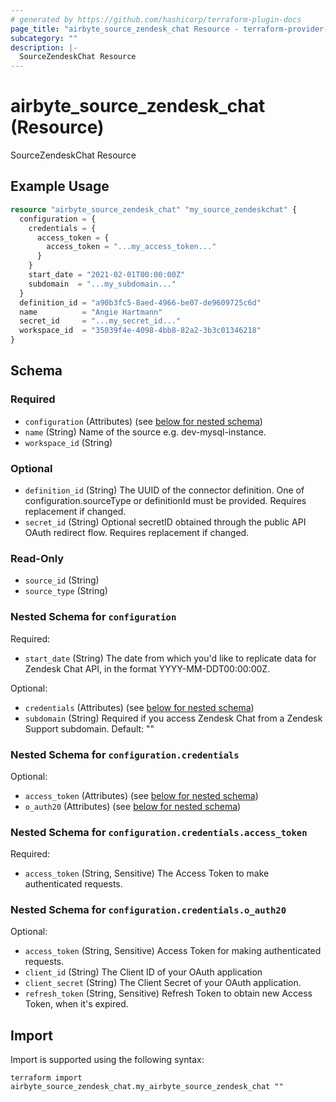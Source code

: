 ```yaml
---
# generated by https://github.com/hashicorp/terraform-plugin-docs
page_title: "airbyte_source_zendesk_chat Resource - terraform-provider-airbyte"
subcategory: ""
description: |-
  SourceZendeskChat Resource
---
```


# airbyte_source_zendesk_chat (Resource)

SourceZendeskChat Resource

## Example Usage

```terraform
resource "airbyte_source_zendesk_chat" "my_source_zendeskchat" {
  configuration = {
    credentials = {
      access_token = {
        access_token = "...my_access_token..."
      }
    }
    start_date = "2021-02-01T00:00:00Z"
    subdomain  = "...my_subdomain..."
  }
  definition_id = "a90b3fc5-8aed-4966-be07-de9609725c6d"
  name          = "Angie Hartmann"
  secret_id     = "...my_secret_id..."
  workspace_id  = "35039f4e-4098-4bb8-82a2-3b3c01346218"
}
```

<!-- schema generated by tfplugindocs -->
## Schema

### Required

- `configuration` (Attributes) (see [below for nested schema](#nestedatt--configuration))
- `name` (String) Name of the source e.g. dev-mysql-instance.
- `workspace_id` (String)

### Optional

- `definition_id` (String) The UUID of the connector definition. One of configuration.sourceType or definitionId must be provided. Requires replacement if changed.
- `secret_id` (String) Optional secretID obtained through the public API OAuth redirect flow. Requires replacement if changed.

### Read-Only

- `source_id` (String)
- `source_type` (String)

<a id="nestedatt--configuration"></a>
### Nested Schema for `configuration`

Required:

- `start_date` (String) The date from which you'd like to replicate data for Zendesk Chat API, in the format YYYY-MM-DDT00:00:00Z.

Optional:

- `credentials` (Attributes) (see [below for nested schema](#nestedatt--configuration--credentials))
- `subdomain` (String) Required if you access Zendesk Chat from a Zendesk Support subdomain. Default: ""

<a id="nestedatt--configuration--credentials"></a>
### Nested Schema for `configuration.credentials`

Optional:

- `access_token` (Attributes) (see [below for nested schema](#nestedatt--configuration--credentials--access_token))
- `o_auth20` (Attributes) (see [below for nested schema](#nestedatt--configuration--credentials--o_auth20))

<a id="nestedatt--configuration--credentials--access_token"></a>
### Nested Schema for `configuration.credentials.access_token`

Required:

- `access_token` (String, Sensitive) The Access Token to make authenticated requests.


<a id="nestedatt--configuration--credentials--o_auth20"></a>
### Nested Schema for `configuration.credentials.o_auth20`

Optional:

- `access_token` (String, Sensitive) Access Token for making authenticated requests.
- `client_id` (String) The Client ID of your OAuth application
- `client_secret` (String) The Client Secret of your OAuth application.
- `refresh_token` (String, Sensitive) Refresh Token to obtain new Access Token, when it's expired.

## Import

Import is supported using the following syntax:

```shell
terraform import airbyte_source_zendesk_chat.my_airbyte_source_zendesk_chat ""
```
